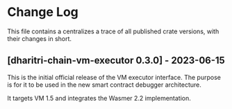 # Change Log

This file contains a centralizes a trace of all published crate versions, with their changes in short.

## [dharitri-chain-vm-executor 0.3.0] - 2023-06-15
This is the initial official release of the VM executor interface. The purpose is for it to be used in the new smart contract debugger architecture.

It targets VM 1.5 and integrates the Wasmer 2.2 implementation.
